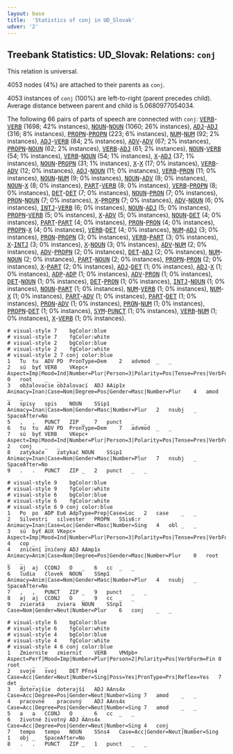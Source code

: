 ```yaml
---
layout: base
title:  'Statistics of conj in UD_Slovak'
udver: '2'
---
```


## Treebank Statistics: UD_Slovak: Relations: `conj`

This relation is universal.

4053 nodes (4%) are attached to their parents as `conj`.

4053 instances of `conj` (100%) are left-to-right (parent precedes child).
Average distance between parent and child is 5.0680977054034.

The following 66 pairs of parts of speech are connected with `conj`: <tt><a href="sk-pos-VERB.html">VERB</a></tt>-<tt><a href="sk-pos-VERB.html">VERB</a></tt> (1698; 42% instances), <tt><a href="sk-pos-NOUN.html">NOUN</a></tt>-<tt><a href="sk-pos-NOUN.html">NOUN</a></tt> (1060; 26% instances), <tt><a href="sk-pos-ADJ.html">ADJ</a></tt>-<tt><a href="sk-pos-ADJ.html">ADJ</a></tt> (316; 8% instances), <tt><a href="sk-pos-PROPN.html">PROPN</a></tt>-<tt><a href="sk-pos-PROPN.html">PROPN</a></tt> (223; 6% instances), <tt><a href="sk-pos-NUM.html">NUM</a></tt>-<tt><a href="sk-pos-NUM.html">NUM</a></tt> (92; 2% instances), <tt><a href="sk-pos-ADJ.html">ADJ</a></tt>-<tt><a href="sk-pos-VERB.html">VERB</a></tt> (84; 2% instances), <tt><a href="sk-pos-ADV.html">ADV</a></tt>-<tt><a href="sk-pos-ADV.html">ADV</a></tt> (67; 2% instances), <tt><a href="sk-pos-PROPN.html">PROPN</a></tt>-<tt><a href="sk-pos-NOUN.html">NOUN</a></tt> (62; 2% instances), <tt><a href="sk-pos-VERB.html">VERB</a></tt>-<tt><a href="sk-pos-ADJ.html">ADJ</a></tt> (61; 2% instances), <tt><a href="sk-pos-NOUN.html">NOUN</a></tt>-<tt><a href="sk-pos-VERB.html">VERB</a></tt> (54; 1% instances), <tt><a href="sk-pos-VERB.html">VERB</a></tt>-<tt><a href="sk-pos-NOUN.html">NOUN</a></tt> (54; 1% instances), <tt><a href="sk-pos-X.html">X</a></tt>-<tt><a href="sk-pos-ADJ.html">ADJ</a></tt> (37; 1% instances), <tt><a href="sk-pos-NOUN.html">NOUN</a></tt>-<tt><a href="sk-pos-PROPN.html">PROPN</a></tt> (31; 1% instances), <tt><a href="sk-pos-X.html">X</a></tt>-<tt><a href="sk-pos-X.html">X</a></tt> (17; 0% instances), <tt><a href="sk-pos-VERB.html">VERB</a></tt>-<tt><a href="sk-pos-ADV.html">ADV</a></tt> (12; 0% instances), <tt><a href="sk-pos-ADJ.html">ADJ</a></tt>-<tt><a href="sk-pos-NOUN.html">NOUN</a></tt> (11; 0% instances), <tt><a href="sk-pos-VERB.html">VERB</a></tt>-<tt><a href="sk-pos-PRON.html">PRON</a></tt> (11; 0% instances), <tt><a href="sk-pos-NOUN.html">NOUN</a></tt>-<tt><a href="sk-pos-NUM.html">NUM</a></tt> (9; 0% instances), <tt><a href="sk-pos-NOUN.html">NOUN</a></tt>-<tt><a href="sk-pos-ADV.html">ADV</a></tt> (8; 0% instances), <tt><a href="sk-pos-NOUN.html">NOUN</a></tt>-<tt><a href="sk-pos-X.html">X</a></tt> (8; 0% instances), <tt><a href="sk-pos-PART.html">PART</a></tt>-<tt><a href="sk-pos-VERB.html">VERB</a></tt> (8; 0% instances), <tt><a href="sk-pos-VERB.html">VERB</a></tt>-<tt><a href="sk-pos-PROPN.html">PROPN</a></tt> (8; 0% instances), <tt><a href="sk-pos-DET.html">DET</a></tt>-<tt><a href="sk-pos-DET.html">DET</a></tt> (7; 0% instances), <tt><a href="sk-pos-NOUN.html">NOUN</a></tt>-<tt><a href="sk-pos-PRON.html">PRON</a></tt> (7; 0% instances), <tt><a href="sk-pos-PRON.html">PRON</a></tt>-<tt><a href="sk-pos-NOUN.html">NOUN</a></tt> (7; 0% instances), <tt><a href="sk-pos-X.html">X</a></tt>-<tt><a href="sk-pos-PROPN.html">PROPN</a></tt> (7; 0% instances), <tt><a href="sk-pos-ADV.html">ADV</a></tt>-<tt><a href="sk-pos-NOUN.html">NOUN</a></tt> (6; 0% instances), <tt><a href="sk-pos-INTJ.html">INTJ</a></tt>-<tt><a href="sk-pos-VERB.html">VERB</a></tt> (6; 0% instances), <tt><a href="sk-pos-NOUN.html">NOUN</a></tt>-<tt><a href="sk-pos-ADJ.html">ADJ</a></tt> (5; 0% instances), <tt><a href="sk-pos-PROPN.html">PROPN</a></tt>-<tt><a href="sk-pos-VERB.html">VERB</a></tt> (5; 0% instances), <tt><a href="sk-pos-X.html">X</a></tt>-<tt><a href="sk-pos-ADV.html">ADV</a></tt> (5; 0% instances), <tt><a href="sk-pos-NOUN.html">NOUN</a></tt>-<tt><a href="sk-pos-DET.html">DET</a></tt> (4; 0% instances), <tt><a href="sk-pos-PART.html">PART</a></tt>-<tt><a href="sk-pos-PART.html">PART</a></tt> (4; 0% instances), <tt><a href="sk-pos-PRON.html">PRON</a></tt>-<tt><a href="sk-pos-PRON.html">PRON</a></tt> (4; 0% instances), <tt><a href="sk-pos-PROPN.html">PROPN</a></tt>-<tt><a href="sk-pos-X.html">X</a></tt> (4; 0% instances), <tt><a href="sk-pos-VERB.html">VERB</a></tt>-<tt><a href="sk-pos-DET.html">DET</a></tt> (4; 0% instances), <tt><a href="sk-pos-NUM.html">NUM</a></tt>-<tt><a href="sk-pos-ADJ.html">ADJ</a></tt> (3; 0% instances), <tt><a href="sk-pos-PRON.html">PRON</a></tt>-<tt><a href="sk-pos-PROPN.html">PROPN</a></tt> (3; 0% instances), <tt><a href="sk-pos-VERB.html">VERB</a></tt>-<tt><a href="sk-pos-PART.html">PART</a></tt> (3; 0% instances), <tt><a href="sk-pos-X.html">X</a></tt>-<tt><a href="sk-pos-INTJ.html">INTJ</a></tt> (3; 0% instances), <tt><a href="sk-pos-X.html">X</a></tt>-<tt><a href="sk-pos-NOUN.html">NOUN</a></tt> (3; 0% instances), <tt><a href="sk-pos-ADV.html">ADV</a></tt>-<tt><a href="sk-pos-NUM.html">NUM</a></tt> (2; 0% instances), <tt><a href="sk-pos-ADV.html">ADV</a></tt>-<tt><a href="sk-pos-PROPN.html">PROPN</a></tt> (2; 0% instances), <tt><a href="sk-pos-DET.html">DET</a></tt>-<tt><a href="sk-pos-ADJ.html">ADJ</a></tt> (2; 0% instances), <tt><a href="sk-pos-NUM.html">NUM</a></tt>-<tt><a href="sk-pos-NOUN.html">NOUN</a></tt> (2; 0% instances), <tt><a href="sk-pos-PART.html">PART</a></tt>-<tt><a href="sk-pos-NOUN.html">NOUN</a></tt> (2; 0% instances), <tt><a href="sk-pos-PROPN.html">PROPN</a></tt>-<tt><a href="sk-pos-PRON.html">PRON</a></tt> (2; 0% instances), <tt><a href="sk-pos-X.html">X</a></tt>-<tt><a href="sk-pos-PART.html">PART</a></tt> (2; 0% instances), <tt><a href="sk-pos-ADJ.html">ADJ</a></tt>-<tt><a href="sk-pos-DET.html">DET</a></tt> (1; 0% instances), <tt><a href="sk-pos-ADJ.html">ADJ</a></tt>-<tt><a href="sk-pos-X.html">X</a></tt> (1; 0% instances), <tt><a href="sk-pos-ADP.html">ADP</a></tt>-<tt><a href="sk-pos-ADP.html">ADP</a></tt> (1; 0% instances), <tt><a href="sk-pos-ADV.html">ADV</a></tt>-<tt><a href="sk-pos-PRON.html">PRON</a></tt> (1; 0% instances), <tt><a href="sk-pos-DET.html">DET</a></tt>-<tt><a href="sk-pos-NOUN.html">NOUN</a></tt> (1; 0% instances), <tt><a href="sk-pos-DET.html">DET</a></tt>-<tt><a href="sk-pos-PRON.html">PRON</a></tt> (1; 0% instances), <tt><a href="sk-pos-INTJ.html">INTJ</a></tt>-<tt><a href="sk-pos-NOUN.html">NOUN</a></tt> (1; 0% instances), <tt><a href="sk-pos-NOUN.html">NOUN</a></tt>-<tt><a href="sk-pos-PART.html">PART</a></tt> (1; 0% instances), <tt><a href="sk-pos-NUM.html">NUM</a></tt>-<tt><a href="sk-pos-VERB.html">VERB</a></tt> (1; 0% instances), <tt><a href="sk-pos-NUM.html">NUM</a></tt>-<tt><a href="sk-pos-X.html">X</a></tt> (1; 0% instances), <tt><a href="sk-pos-PART.html">PART</a></tt>-<tt><a href="sk-pos-ADV.html">ADV</a></tt> (1; 0% instances), <tt><a href="sk-pos-PART.html">PART</a></tt>-<tt><a href="sk-pos-DET.html">DET</a></tt> (1; 0% instances), <tt><a href="sk-pos-PRON.html">PRON</a></tt>-<tt><a href="sk-pos-ADV.html">ADV</a></tt> (1; 0% instances), <tt><a href="sk-pos-PRON.html">PRON</a></tt>-<tt><a href="sk-pos-NUM.html">NUM</a></tt> (1; 0% instances), <tt><a href="sk-pos-PROPN.html">PROPN</a></tt>-<tt><a href="sk-pos-DET.html">DET</a></tt> (1; 0% instances), <tt><a href="sk-pos-SYM.html">SYM</a></tt>-<tt><a href="sk-pos-PUNCT.html">PUNCT</a></tt> (1; 0% instances), <tt><a href="sk-pos-VERB.html">VERB</a></tt>-<tt><a href="sk-pos-NUM.html">NUM</a></tt> (1; 0% instances), <tt><a href="sk-pos-X.html">X</a></tt>-<tt><a href="sk-pos-VERB.html">VERB</a></tt> (1; 0% instances).


~~~ conllu
# visual-style 7	bgColor:blue
# visual-style 7	fgColor:white
# visual-style 2	bgColor:blue
# visual-style 2	fgColor:white
# visual-style 2 7 conj	color:blue
1	Tu	tu	ADV	PD	PronType=Dem	2	advmod	_	_
2	sú	byť	VERB	VKepc+	Aspect=Imp|Mood=Ind|Number=Plur|Person=3|Polarity=Pos|Tense=Pres|VerbForm=Fin	0	root	_	_
3	obžalovacie	obžalovací	ADJ	AAip1x	Animacy=Inan|Case=Nom|Degree=Pos|Gender=Masc|Number=Plur	4	amod	_	_
4	spisy	spis	NOUN	SSip1	Animacy=Inan|Case=Nom|Gender=Masc|Number=Plur	2	nsubj	_	SpaceAfter=No
5	,	,	PUNCT	ZIP	_	7	punct	_	_
6	tu	tu	ADV	PD	PronType=Dem	7	advmod	_	_
7	sú	byť	VERB	VKepc+	Aspect=Imp|Mood=Ind|Number=Plur|Person=3|Polarity=Pos|Tense=Pres|VerbForm=Fin	2	conj	_	_
8	zatykače	zatykač	NOUN	SSip1	Animacy=Inan|Case=Nom|Gender=Masc|Number=Plur	7	nsubj	_	SpaceAfter=No
9	.	.	PUNCT	ZIP	_	2	punct	_	_

~~~


~~~ conllu
# visual-style 9	bgColor:blue
# visual-style 9	fgColor:white
# visual-style 6	bgColor:blue
# visual-style 6	fgColor:white
# visual-style 6 9 conj	color:blue
1	Po	po	ADP	Eu6	AdpType=Prep|Case=Loc	2	case	_	_
2	Silvestri	silvester	PROPN	SSis6:r	Animacy=Inan|Case=Loc|Gender=Masc|Number=Sing	4	obl	_	_
3	sú	byť	AUX	VKepc+	Aspect=Imp|Mood=Ind|Number=Plur|Person=3|Polarity=Pos|Tense=Pres|VerbForm=Fin	4	cop	_	_
4	zničení	zničený	ADJ	AAmp1x	Animacy=Anim|Case=Nom|Degree=Pos|Gender=Masc|Number=Plur	0	root	_	_
5	aj	aj	CCONJ	O	_	6	cc	_	_
6	ľudia	človek	NOUN	SSmp1	Animacy=Anim|Case=Nom|Gender=Masc|Number=Plur	4	nsubj	_	SpaceAfter=No
7	,	,	PUNCT	ZIP	_	9	punct	_	_
8	aj	aj	CCONJ	O	_	9	cc	_	_
9	zvieratá	zviera	NOUN	SSnp1	Case=Nom|Gender=Neut|Number=Plur	6	conj	_	_

~~~


~~~ conllu
# visual-style 6	bgColor:blue
# visual-style 6	fgColor:white
# visual-style 4	bgColor:blue
# visual-style 4	fgColor:white
# visual-style 4 6 conj	color:blue
1	Zmiernite	zmierniť	VERB	VMdpb+	Aspect=Perf|Mood=Imp|Number=Plur|Person=2|Polarity=Pos|VerbForm=Fin	0	root	_	_
2	svoje	svoj	DET	PFns4	Case=Acc|Gender=Neut|Number=Sing|Poss=Yes|PronType=Prs|Reflex=Yes	7	det	_	_
3	doterajšie	doterajší	ADJ	AAns4x	Case=Acc|Degree=Pos|Gender=Neut|Number=Sing	7	amod	_	_
4	pracovné	pracovný	ADJ	AAns4x	Case=Acc|Degree=Pos|Gender=Neut|Number=Sing	7	amod	_	_
5	a	a	CCONJ	O	_	6	cc	_	_
6	životné	životný	ADJ	AAns4x	Case=Acc|Degree=Pos|Gender=Neut|Number=Sing	4	conj	_	_
7	tempo	tempo	NOUN	SSns4	Case=Acc|Gender=Neut|Number=Sing	1	obj	_	SpaceAfter=No
8	.	.	PUNCT	ZIP	_	1	punct	_	_

~~~


